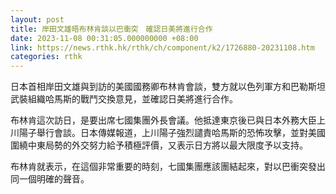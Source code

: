 ```yaml
---
layout: post
title: 岸田文雄晤布林肯談以巴衝突　確認日美將進行合作
date: 2023-11-08 00:31:05.000000000 +08:00
link: https://news.rthk.hk/rthk/ch/component/k2/1726880-20231108.htm
categories: rthk
---
```


日本首相岸田文雄與到訪的美國國務卿布林肯會談，雙方就以色列軍方和巴勒斯坦武裝組織哈馬斯的戰鬥交換意見，並確認日美將進行合作。

布林肯這次訪日，是要出席七國集團外長會議。他抵達東京後已與日本外務大臣上川陽子舉行會談。日本傳媒報道，上川陽子強烈譴責哈馬斯的恐怖攻擊，並對美國圍繞中東局勢的外交努力給予積極評價，又表示日方將以最大限度予以支持。

布林肯就表示，在這個非常重要的時刻，七國集團應該團結起來，對以巴衝突發出同一個明確的聲音。

